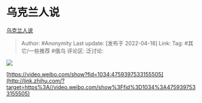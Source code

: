 # 乌克兰人说
[乌克兰人说](https://zhuanlan.zhihu.com/p/500388046)

> Author: #Anonymity
> Last update: [发布于 2022-04-18]
> Link:
> Tag: #其它/一些推荐 #俄乌
> 评论区:
> 泛讨论:

![](https://pic1.zhimg.com/80/v2-7119f4b3f16960cadaa3d81aad81cf92_1440w.webp?source=d16d100b)

[https://video.weibo.com/show?fid=1034:4759397533155505](http://link.zhihu.com/?target=https%3A//video.weibo.com/show%3Ffid%3D1034%3A4759397533155505)
